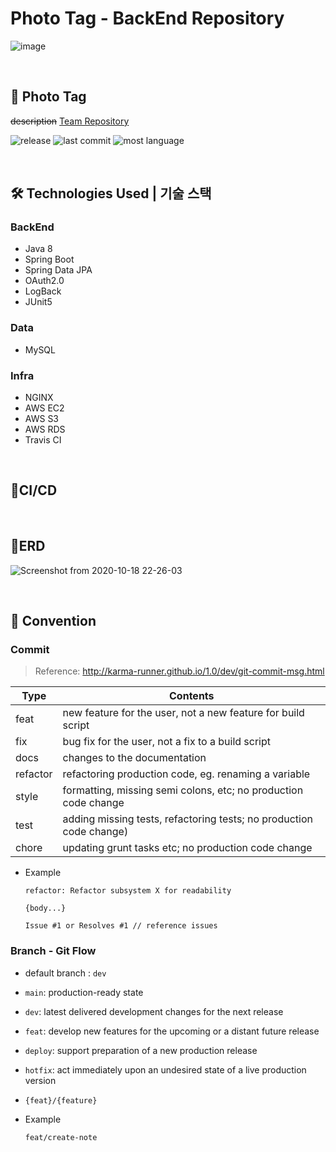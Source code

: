 # Photo Tag - BackEnd Repository

![image](https://user-images.githubusercontent.com/58318786/96359589-80726000-114f-11eb-9e7a-c17f51b32cb1.png)

<br/>

## 📸 **Photo Tag**
~~description~~
[Team Repository]()

![release](https://img.shields.io/github/v/release/SimLeeTag/photo-tag-backend?color=5833C1)
![last commit](https://img.shields.io/github/last-commit/SimLeeTag/photo-tag-backend)
![most language](https://img.shields.io/github/languages/top/SimLeeTag/photo-tag-backend)

<br/>

## 🛠 Technologies Used | 기술 스택
### BackEnd
* Java 8
* Spring Boot
* Spring Data JPA
* OAuth2.0
* LogBack
* JUnit5

### Data
* MySQL

### Infra
* NGINX
* AWS EC2
* AWS S3
* AWS RDS
* Travis CI

<br/>

## 🚀CI/CD


<br/>

## 📝ERD
![Screenshot from 2020-10-18 22-26-03](https://user-images.githubusercontent.com/58318786/96368802-18446e00-1191-11eb-9760-804c95eed7f2.png)

<br/>

## 📌 Convention
### Commit
>  Reference: http://karma-runner.github.io/1.0/dev/git-commit-msg.html

| Type | Contents |
|--|--|
|feat| new feature for the user, not a new feature for build script
|fix| bug fix for the user, not a fix to a build script
|docs| changes to the documentation
|refactor| refactoring production code, eg. renaming a variable
|style| formatting, missing semi colons, etc; no production code change
|test| adding missing tests, refactoring tests; no production code change)
|chore| updating grunt tasks etc; no production code change

- Example

    ```
    refactor: Refactor subsystem X for readability 

    {body...}

    Issue #1 or Resolves #1 // reference issues
    ```

### Branch - Git Flow
- default branch : `dev`
- `main`: production-ready state
- `dev`: latest delivered development changes for the next release
- `feat`: develop new features for the upcoming or a distant future release
- `deploy`: support preparation of a new production release
- `hotfix`: act immediately upon an undesired state of a live production version
- `{feat}/{feature}`
- Example

    ```
    feat/create-note
    ```